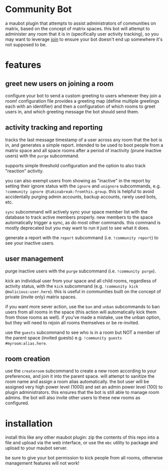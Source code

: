 # Community Bot

a maubot plugin that attempts to assist administrators of communities on matrix, based on the concept of matrix spaces.
this bot will attempt to administer any room that it is in (specifically user activity tracking), so you may want to
leverage [join](https://github.com/williamkray/maubot-join) to ensure your bot doesn't end up somewhere it's not
supposed to be.

# features

## greet new users on joining a room

configure your bot to send a custom greeting to users whenever they join a room! configuration file provides a greeting
map (define multiple greetings each with an identifier) and then a configuration of which rooms to greet users in, and
which greeting message the bot should send them.

## activity tracking and reporting

tracks the last message timestamp of a user across any room that the bot is in, and generates a simple report. intended
to be used to boot people from a matrix space and all space rooms after a period of inactivity (prune inactive users)
with the `purge` subcommand.

supports simple threshold configuration and the option to also track "reaction" activity. 

you can also exempt users from showing as "inactive" in the report by setting their ignore status with the `ignore` and
`unignore` subcommands, e.g. `!community ignore @takinabreak:fromthis.group`. this is helpful to avoid accidentally
purging admin accounts, backup accounts, rarely used bots, etc.

`sync` subcommand will actively sync your space member list with the database to track active members properly. new
members to the space automatically trigger a sync, as do most other commands. this command is mostly deprecated but you
may want to run it just to see what it does.

generate a report with the `report` subcommand (i.e. `!community report`) to see your inactive users. 

## user management

purge inactive users with the `purge` subcommand (i.e. `!community purge`).

kick an individual user from your space and all child rooms, regardless of activity status, with the `kick` subcommand
(e.g. `!community kick @malicious:user.here`). this is useful in communities built on the concept of private (invite
only) matrix spaces.

if you want more sever action, use the `ban` and `unban` subcommands to ban users from all rooms in the space (this action
will automatically kick them from those rooms as well). if you've made a mistake, use the unban option, but they will
need to rejoin all rooms themselves or be re-invited.

use the `guests` subcommand to see who is in a room but NOT a member of the parent space (invited guests) e.g.
`!community guests #myroom:alias.here`.

## room creation

use the `createroom` subcommand to create a new room according to your preferences, and join it into the parent space.
will attempt to sanitize the room name and assign a room alias automatically. the bot user will be assigned very high
power level (1000) and set an admin power level (100) to plugin administrators. this ensures that the bot is still able
to manage room admins. the bot will also invite other users to these new rooms as configured.

# installation

install this like any other maubot plugin: zip the contents of this repo into a file and upload via the web interface,
or use the `mbc` utility to package and upload to your maubot server. 

be sure to give your bot permission to kick people from all rooms, otherwise management features will not work!
